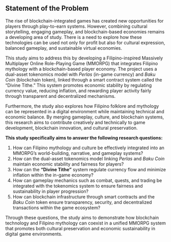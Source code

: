 ## **Statement of the Problem**

The rise of blockchain-integrated games has created new opportunities for players through play-to-earn systems. However, combining cultural storytelling, engaging gameplay, and blockchain-based economies remains a developing area of study. There is a need to explore how these technologies can be used not only for profit but also for cultural expression, balanced gameplay, and sustainable virtual economies.

This study aims to address this by developing a Filipino-inspired Massively Multiplayer Online Role-Playing Game (MMORPG) that integrates Filipino mythology with a blockchain-based player economy. The project uses a dual-asset tokenomics model with _Perlas_ (in-game currency) and _Baku Coin_ (blockchain token), linked through a smart contract system called the “Divine Tithe.” This system promotes economic stability by regulating currency value, reducing inflation, and rewarding player activity fairly through transparent and decentralized mechanisms.

Furthermore, the study also explores how Filipino folklore and mythology can be represented in a digital environment while maintaining technical and economic balance. By merging gameplay, culture, and blockchain systems, this research aims to contribute creatively and technically to game development, blockchain innovation, and cultural preservation.

**This study specifically aims to answer the following research questions:**

1. How can Filipino mythology and culture be effectively integrated into an MMORPG’s world-building, narrative, and gameplay systems?  
2. How can the dual-asset tokenomics model linking *Perlas* and *Baku Coin* maintain economic stability and fairness for players?  
3. How can the **“Divine Tithe”** system regulate currency flow and minimize inflation within the in-game economy?  
4. How can gameplay mechanics such as combat, quests, and trading be integrated with the tokenomics system to ensure fairness and sustainability in player progression?
5. How can blockchain infrastructure through smart contracts and the _Baku Coin_ token ensure transparency, security, and decentralized transactions within the game ecosystem?

Through these questions, the study aims to demonstrate how blockchain technology and Filipino mythology can coexist in a unified MMORPG system that promotes both cultural preservation and economic sustainability in digital game environments.
